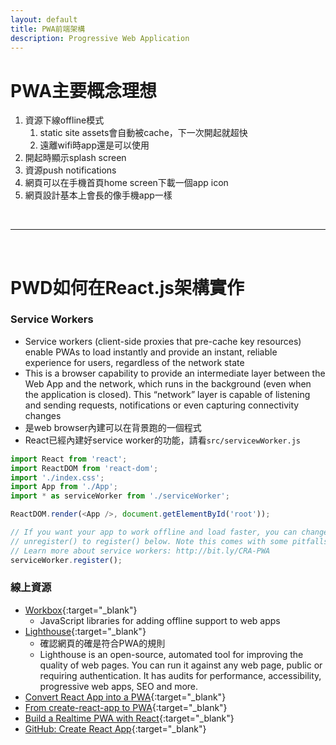 ```yaml
---
layout: default
title: PWA前端架構
description: Progressive Web Application
---
```


# PWA主要概念理想

1. 資源下線offline模式
	1. static site assets會自動被cache，下一次開起就超快
	1. 遠離wifi時app還是可以使用
1. 開起時顯示splash screen
1. 資源push notifications
1. 網頁可以在手機首頁home screen下載一個app icon
1. 網頁設計基本上會長的像手機app一樣

<br>

---

<br>

# PWD如何在React.js架構實作

### Service Workers

* Service workers (client-side proxies that pre-cache key resources) enable PWAs to load instantly and provide an instant, reliable experience for users, regardless of the network state
* This is a browser capability to provide an intermediate layer between the Web App and the network, which runs in the background (even when the application is closed). This “network” layer is capable of listening and sending requests, notifications or even capturing connectivity changes
* 是web browser內建可以在背景跑的一個程式
* React已經內建好service worker的功能，請看`src/servicewWorker.js`

```javascript
import React from 'react';
import ReactDOM from 'react-dom';
import './index.css';
import App from './App';
import * as serviceWorker from './serviceWorker';

ReactDOM.render(<App />, document.getElementById('root'));

// If you want your app to work offline and load faster, you can change
// unregister() to register() below. Note this comes with some pitfalls.
// Learn more about service workers: http://bit.ly/CRA-PWA
serviceWorker.register();
```

### 線上資源

* [Workbox](https://developers.google.com/web/tools/workbox){:target="_blank"}
	* JavaScript libraries for adding offline support to web apps
* [Lighthouse](https://developers.google.com/web/tools/lighthouse/){:target="_blank"}
	* 確認網頁的確是符合PWA的規則
	* Lighthouse is an open-source, automated tool for improving the quality of web pages. You can run it against any web page, public or requiring authentication. It has audits for performance, accessibility, progressive web apps, SEO and more.
* [Convert React App into a PWA](https://dev.to/phonerefer/convert-react-app-into-a-progressive-web-app-pwa-b0f){:target="_blank"}
* [From create-react-app to PWA](https://blog.logrocket.com/from-create-react-app-to-pwa/){:target="_blank"}
* [Build a Realtime PWA with React](https://medium.com/better-programming/build-a-realtime-pwa-with-react-99e7b0fd3270){:target="_blank"}
* [GitHub: Create React App](https://github.com/facebook/create-react-app){:target="_blank"}

